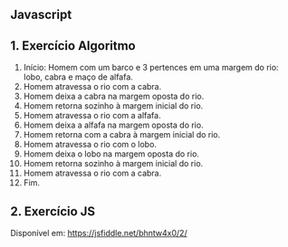 ## Javascript

## 1. Exercício Algoritmo

1. Início: Homem com um barco e 3 pertences em uma margem do rio: lobo, cabra e maço de alfafa.
2. Homem atravessa o rio com a cabra.
3. Homem deixa a cabra na margem oposta do rio.
4. Homem retorna sozinho à margem inicial do rio.
5. Homem atravessa o rio com a alfafa.
6. Homem deixa a alfafa na margem oposta do rio.
7. Homem retorna com a cabra à margem inicial do rio.
8. Homem atravessa o rio com o lobo.
9. Homem deixa o lobo na margem oposta do rio.
10. Homem retorna sozinho à margem inicial do rio.
11. Homem atravessa o rio com a cabra.
12. Fim.

## 2. Exercício JS

Disponível em: https://jsfiddle.net/bhntw4x0/2/